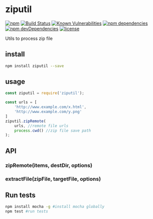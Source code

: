 # ziputil
[![npm](https://img.shields.io/npm/v/ziputil.svg?maxAge=2592000)](https://www.npmjs.com/package/ziputil)
[![Build Status](https://travis-ci.org/capasky/ziputil.svg?branch=develop)](https://travis-ci.org/capasky/ziputil) 
[![Known Vulnerabilities](https://snyk.io/test/github/capasky/ziputil/badge.svg)](https://snyk.io/test/github/capasky/ziputil)
[![npm dependencies](https://david-dm.org/capasky/ziputil/status.svg)](https://david-dm.org/capasky/ziputil)
[![npm devDependencies](https://david-dm.org/capasky/ziputil/dev-status.svg)](https://david-dm.org/capasky/ziputil?type=dev)
[![license](https://img.shields.io/github/license/capasky/ziputil.svg?maxAge=2592000)](https://opensource.org/licenses/MIT)

Utils to process zip file

## install
```sh
npm install ziputil --save
```

## usage
```javascript
const ziputil = require('ziputil');

const urls = [
    'http://www.example.com/x.html',
    'http://www.example.com/y.png'
]
ziputil.zipRemote(
    urls, //remote file urls 
    process.cwd() //zip file save path
);
```

## API

### zipRemote(items, destDir, options)
### extractFile(zipFile, targetFile, options)

## Run tests
```sh
npm install mocha -g #install mocha globally
npm test #run tests
```
